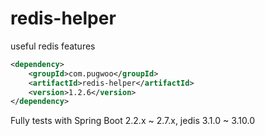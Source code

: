 # redis-helper
useful redis features

```xml
<dependency>
	<groupId>com.pugwoo</groupId>
	<artifactId>redis-helper</artifactId>
	<version>1.2.6</version>
</dependency>
```

Fully tests with Spring Boot 2.2.x ~ 2.7.x, jedis 3.1.0 ~ 3.10.0
